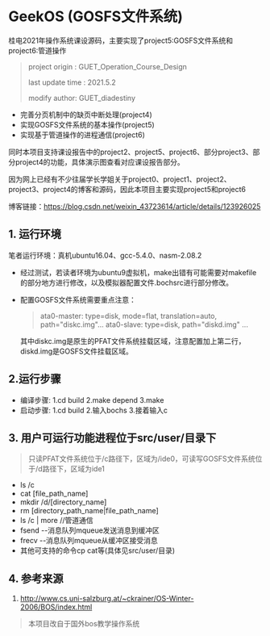 # GeekOS (GOSFS文件系统)
桂电2021年操作系统课设源码，主要实现了project5:GOSFS文件系统和project6:管道操作

> project origin : GUET_Operation_Course_Design
>
> last update time : 2021.5.2
>
> modify author: GUET_diadestiny

* 完善分页机制中的缺页中断处理(project4)
* 实现GOSFS文件系统的基本操作(project5)
* 实现基于管道操作的进程通信(project6)

同时本项目支持课设报告中的project2、project5、project6、部分project3、部分project4的功能，具体演示图查看对应课设报告部分。

因为网上已经有不少往届学长学姐关于project0、project1、project2、project3、project4的博客和源码，因此本项目主要实现project5和project6

博客链接：https://blog.csdn.net/weixin_43723614/article/details/123926025

## 1. 运行环境

笔者运行环境：真机ubuntu16.04、gcc-5.4.0、nasm-2.08.2

* 经过测试，若读者环境为ubuntu9虚拟机，make出错有可能需要对makefile的部分地方进行修改，以及模拟器配置文件.bochsrc进行部分修改。

* 配置GOSFS文件系统需要重点注意：

    >ata0-master: type=disk, mode=flat, translation=auto, path="diskc.img"...
    >ata0-slave: type=disk, path="diskd.img" ...

  其中diskc.img是原生的PFAT文件系统挂载区域，注意配置加上第二行，diskd.img是GOSFS文件挂载区域。

## 2.运行步骤

* 编译步骤: 1.cd build 2.make depend 3.make
* 启动步骤: 1.cd build 2.输入bochs 3.接着输入c

## 3. 用户可运行功能进程位于src/user/目录下

> 只读PFAT文件系统位于/c路径下，区域为/ide0，可读写GOSFS文件系统位于/d路径下，区域为ide1

* ls /c 
* cat [file_path_name]
* mkdir /d/[directory_name] 
* rm [directory_path_name|file_path_name]
* ls /c | more //管道通信
* fsend --消息队列mqueue发送消息到缓冲区
* frecv  --消息队列mqueue从缓冲区接受消息
* 其他可支持的命令cp cat等(具体见src/user/目录)


## 4. 参考来源

  1. http://www.cs.uni-salzburg.at/~ckrainer/OS-Winter-2006/BOS/index.html


>本项目改自于国外bos教学操作系统
>